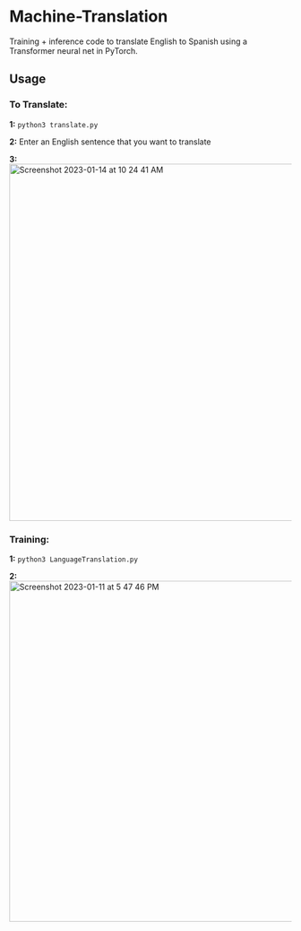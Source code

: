 # Machine-Translation
Training + inference code to translate English to Spanish using a Transformer neural net in PyTorch. 

## Usage

### To Translate:

**1:** `python3 translate.py`

**2:** Enter an English sentence that you want to translate

**3:** <img width="637" alt="Screenshot 2023-01-14 at 10 24 41 AM" src="https://user-images.githubusercontent.com/20956909/212489751-dcc57fa4-a091-45d8-8494-2e0a7d3a7508.png">

### Training:
**1:** `python3 LanguageTranslation.py`

**2:** <img width="608" alt="Screenshot 2023-01-11 at 5 47 46 PM" src="https://user-images.githubusercontent.com/20956909/212489811-7b437303-c9f8-4a6a-986a-56661559c04c.png">
